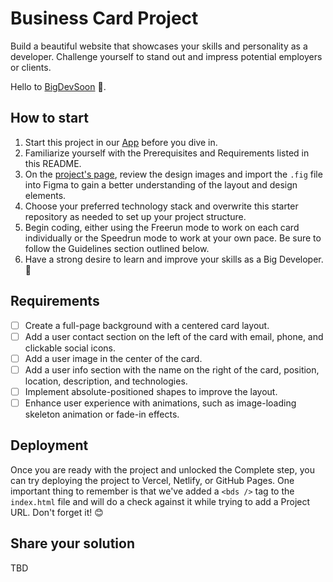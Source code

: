 # Business Card Project
Build a beautiful website that showcases your skills and personality as a developer. Challenge yourself to stand out and impress potential employers or clients.

Hello to [BigDevSoon](https://bigdevsoon.me/) 👋. 

## How to start
1. Start this project in our [App](https://app.bigdevsoon.me/) before you dive in. 
2. Familiarize yourself with the Prerequisites and Requirements listed in this README.
3. On the [project's page](https://app.bigdevsoon.me/projects/business-card), review the design images and import the `.fig` file into Figma to gain a better understanding of the layout and design elements.
4. Choose your preferred technology stack and overwrite this starter repository as needed to set up your project structure.
5. Begin coding, either using the Freerun mode to work on each card individually or the Speedrun mode to work at your own pace. Be sure to follow the Guidelines section outlined below.
6. Have a strong desire to learn and improve your skills as a Big Developer. 🚀


## Requirements
- [ ] Create a full-page background with a centered card layout.
- [ ] Add a user contact section on the left of the card with email, phone, and clickable social icons.
- [ ] Add a user image in the center of the card.
- [ ] Add a user info section with the name on the right of the card, position, location, description, and technologies.
- [ ] Implement absolute-positioned shapes to improve the layout.
- [ ] Enhance user experience with animations, such as image-loading skeleton animation or fade-in effects.

## Deployment
Once you are ready with the project and unlocked the Complete step, you can try deploying the project to Vercel, Netlify, or GitHub Pages. One important thing to remember is that we've added a `<bds />` tag to the `index.html` file and will do a check against it while trying to add a Project URL. Don't forget it! 😊

## Share your solution
TBD
